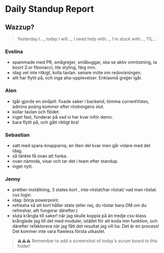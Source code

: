 # Daily Standup Report

## Wazzup?
> Yesterday I…, today I will…, I need help with…, I'm stuck with…, TIL…

### Evelina
* spammade med PR, smågrejjer, småbuggar, ska se aktiv omröstning,  ta boort 2:or fibonacci, lite styling, färg mm.<br>
* idag vet inte ritkigt, kolla tavlan. senare möte om redovisningen.<br>
* allt har flytit på, och inga aha-upplevelser. Enklasmå grejjer igår.<br>

### Alen
* Igår gjorde en småpill. fixade saker i backend, tömma currentVotes, admins poäng kommer efter röstningens slut.<br>
* kollar tavlan och flödet. <br>
* inget fast, funderar på vad vi har kvar inför demo.<br>
* bara flytit på, och gått riktigt bra!<br>

### Sebastian
* satt med spara-knapparna, en liten del kvar men går vidare med det idag.<br>
* så tänkte få ovan att funka.<br>
* ovan nämnda, visar och tar det i team efter standup.<br>
* inget nytt.<br>

### Jenny
* prettier-inställning, 3 states kort , inte-röstat/har röstat/ vad man röstat. css login. <br>
* idag: börja powerpoint. <br>
* refresha så att kort håller state (eller nej, du röstar bara OM om du refreshar, allt fungerar därefter.) <br>
* sluta krångla till saker! när jag skulle koppla på än tredje css-klass krånglade jag till det med moduler, istället för att koda min funktion, och därefter refaktorera när jag fått det resultat jag vill ha. Det är en process! Det kommer inte vara flawless första utkastet.<br>


> ⚠️⚠️⚠️ Remember to add a screenshot of today's scrum board to this folder!